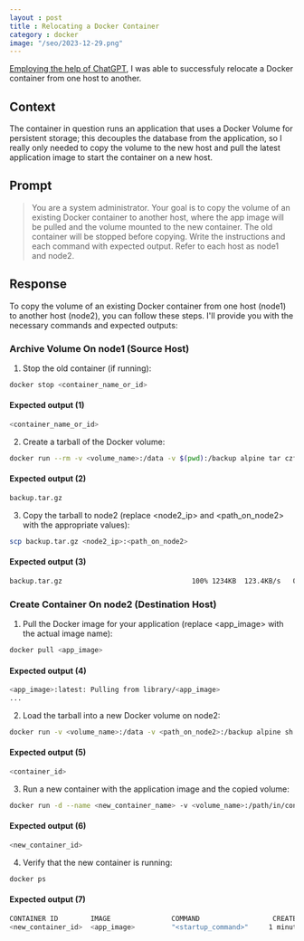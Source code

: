 ```yaml
---
layout : post
title : Relocating a Docker Container
category : docker
image: "/seo/2023-12-29.png"
---
```


[Employing the help of ChatGPT](https://chat.openai.com/share/c944806a-de80-4384-908b-a4317108b638), I was able to successfuly relocate a Docker container from one host to another. 

## Context

The container in question runs an application that uses a Docker Volume for persistent storage; this decouples the database from the application, so I really only needed to copy the volume to the new host and pull the latest application image to start the container on a new host.

## Prompt

> You are a system administrator. Your goal is to copy the volume of an existing Docker container to another host, where the app image will be pulled and the volume mounted to the new container. The old container will be stopped before copying. Write the instructions and each command with expected output. Refer to each host as node1 and node2.

## Response

To copy the volume of an existing Docker container from one host (node1) to another host (node2), you can follow these steps. I'll provide you with the necessary commands and expected outputs:

### Archive Volume On node1 (Source Host)

1. Stop the old container (if running):

```bash
docker stop <container_name_or_id>
```

#### Expected output (1)

```bash
<container_name_or_id>
```

2. Create a tarball of the Docker volume:

```bash
docker run --rm -v <volume_name>:/data -v $(pwd):/backup alpine tar czf /backup/backup.tar.gz -C /data .
```

#### Expected output (2)

```bash
backup.tar.gz
```

3. Copy the tarball to node2 (replace <node2_ip> and <path_on_node2> with the appropriate values):

```bash
scp backup.tar.gz <node2_ip>:<path_on_node2>
```

#### Expected output (3)

```bash
backup.tar.gz                                100% 1234KB  123.4KB/s   00:10
```

### Create Container On node2 (Destination Host)

1. Pull the Docker image for your application (replace <app_image> with the actual image name):

```bash
docker pull <app_image>
```

#### Expected output (4)

```bash
<app_image>:latest: Pulling from library/<app_image>
...
```

2. Load the tarball into a new Docker volume on node2:

```bash
docker run -v <volume_name>:/data -v <path_on_node2>:/backup alpine sh -c "tar xzf /backup/backup.tar.gz -C /data"
```



#### Expected output (5)

```bash
<container_id>
```

3. Run a new container with the application image and the copied volume:

```bash
docker run -d --name <new_container_name> -v <volume_name>:/path/in/container <app_image>
```

#### Expected output (6)

```bash
<new_container_id>
```

4. Verify that the new container is running:

```bash
docker ps
```

#### Expected output (7)

```bash
CONTAINER ID        IMAGE               COMMAND                  CREATED             STATUS              PORTS               NAMES
<new_container_id>  <app_image>         "<startup_command>"     1 minute ago        Up 1 minute                             <new_container_name>
```
